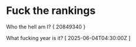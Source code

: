 # Fuck the rankings

Who the hell am I?
{ 20849340 }

What fucking year is it?
[ 2025-06-04T04:30:00Z ]

